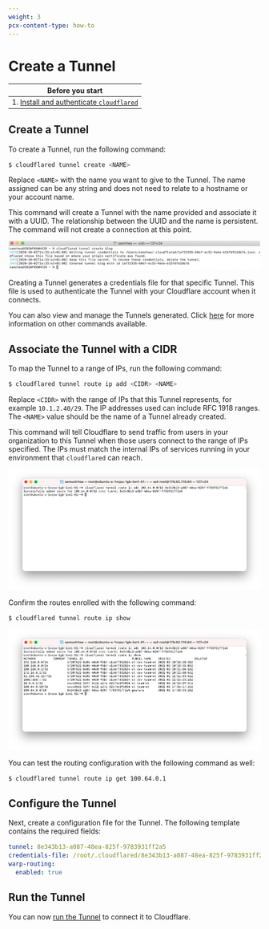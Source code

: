```yaml
---
weight: 3
pcx-content-type: how-to
---
```


# Create a Tunnel

| Before you start                                                                                      |
| ----------------------------------------------------------------------------------------------------- |
| 1. [Install and authenticate `cloudflared`](/connections/connect-apps/install-and-setup/installation) |

## Create a Tunnel

To create a Tunnel, run the following command:

```bash
$ cloudflared tunnel create <NAME>
```

Replace `<NAME>` with the name you want to give to the Tunnel. The name assigned can be any string and does not need to relate to a hostname or your account name.

This command will create a Tunnel with the name provided and associate it with a UUID. The relationship between the UUID and the name is persistent. The command will not create a connection at this point.

![Create a tunnel](../../../../static/documentation/connections/ct1.png)

Creating a Tunnel generates a credentials file for that specific Tunnel. This file is used to authenticate the Tunnel with your Cloudflare account when it connects.

You can also view and manage the Tunnels generated. Click [here](/connections/connect-apps/create-tunnel) for more information on other commands available.

## Associate the Tunnel with a CIDR

To map the Tunnel to a range of IPs, run the following command:

```bash
$ cloudflared tunnel route ip add <CIDR> <NAME>
```

Replace `<CIDR>` with the range of IPs that this Tunnel represents, for example `10.1.2.40/29`. The IP addresses used can include RFC 1918 ranges. The `<NAME>` value should be the name of a Tunnel already created.

This command will tell Cloudflare to send traffic from users in your organization to this Tunnel when those users connect to the range of IPs specified. The IPs must match the internal IPs of services running in your environment that `cloudflared` can reach.

![Route Add](../../../../static/secure-origin-connections/warp-to-tunnel/route-add.png)

Confirm the routes enrolled with the following command:

```bash
$ cloudflared tunnel route ip show
```

![IP List](../../../../static/secure-origin-connections/warp-to-tunnel/ip-list.png)

You can test the routing configuration with the following command as well:

```bash
$ cloudflared tunnel route ip get 100.64.0.1
```

## Configure the Tunnel

Next, create a configuration file for the Tunnel. The following template contains the required fields:

```yaml
tunnel: 8e343b13-a087-48ea-825f-9783931ff2a5
credentials-file: /root/.cloudflared/8e343b13-a087-48ea-825f-9783931ff2a5.json
warp-routing:
  enabled: true
```

## Run the Tunnel

You can now [run the Tunnel](/connections/connect-apps/run-tunnel) to connect it to Cloudflare.

